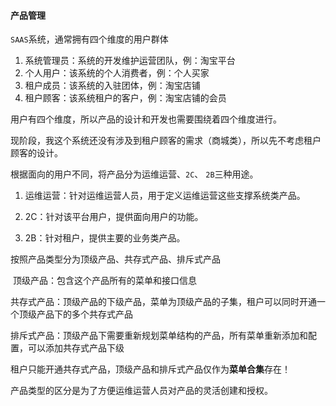 #### 产品管理

`SAAS`系统，通常拥有四个维度的用户群体

1. 系统管理员：系统的开发维护运营团队，例：淘宝平台
2. 个人用户：该系统的个人消费者，例：个人买家
3. 租户成员：该系统的入驻团体，例：淘宝店铺
4. 租户顾客：该系统租户的客户，例：淘宝店铺的会员

用户有四个维度，所以产品的设计和开发也需要围绕着四个维度进行。

现阶段，我这个系统还没有涉及到租户顾客的需求（商城类），所以先不考虑租户顾客的设计。



根据面向的用户不同，将产品分为运维运营、`2C`、 `2B`三种用途。

1. 运维运营：针对运维运营人员，用于定义运维运营这些支撑系统类产品。

2. 2C：针对该平台用户，提供面向用户的功能。

3. 2B：针对租户，提供主要的业务类产品。



按照产品类型分为顶级产品、共存式产品、排斥式产品

​	顶级产品：包含这个产品所有的菜单和接口信息

​	共存式产品：顶级产品的下级产品，菜单为顶级产品的子集，租户可以同时开通一个顶级产品下的多个共存式产品

​	排斥式产品：顶级产品下需要重新规划菜单结构的产品，所有菜单重新添加和配置，可以添加共存式产品下级

租户只能开通共存式产品，顶级产品和排斥式产品仅作为**菜单合集**存在！

产品类型的区分是为了方便运维运营人员对产品的灵活创建和授权。